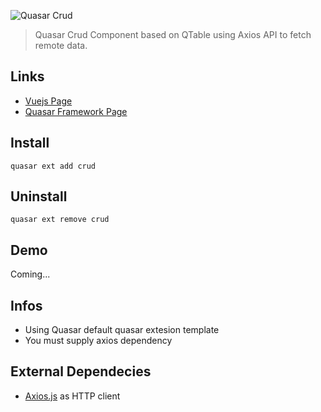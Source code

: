    
![Quasar Crud](https://github.com/odranoelBR/vue-quasar-crud/blob/main/docs/logo.PNG)

> Quasar Crud Component based on QTable using Axios API to fetch remote data.

## Links
* [Vuejs Page](https://vuejs.org/)
* [Quasar Framework Page](http://quasar-framework.org/)

## Install 
```
quasar ext add crud
```

## Uninstall
```
quasar ext remove crud
```

## Demo 
Coming...

## Infos
* Using Quasar default quasar extesion template
* You must supply axios dependency

## External Dependecies 
* [Axios.js](https://github.com/mzabriskie/axios) as HTTP client 

